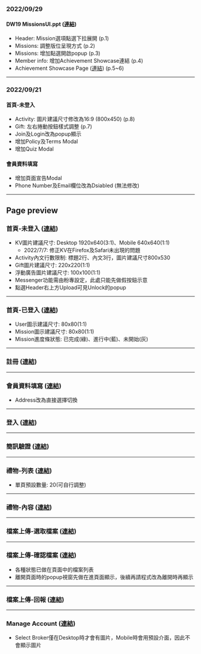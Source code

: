 ### 2022/09/29
#### DW19 MissionsUI.ppt (<a href="https://steking1207.github.io/dw19/index-logged.html" target="_blank">連結</a>)
- Header: Mission選項點選下拉展開 (p.1)
- Missions: 調整版位呈現方式 (p.2)
- Missions: 增加點選開啟popup (p.3)
- Member info: 增加Achievement Showcase連結 (p.4)
- Achievement Showcase Page (<a href="https://www.figma.com/proto/931o3KOete1sZg8n2ulvBN/DW19?page-id=802%3A88024&node-id=803%3A87821&viewport=-4846%2C177%2C1&scaling=min-zoom" target="_blank">連結</a>)  (p.5~6)
---
### 2022/09/21
#### 首頁-未登入
- Activity: 圖片建議尺寸修改為16:9 (800x450)  (p.8)
- Gift: 左右捲動按鈕樣式調整 (p.7)
- Join及Login改為popup顯示
- 增加Policy及Terms Modal
- 增加Quiz Modal
#### 會員資料填寫
- 增加頁面宣告Modal
- Phone Number及Email欄位改為Dsiabled (無法修改)
---
## Page preview
### 首頁-未登入 (<a href="https://steking1207.github.io/dw19/index.html" target="_blank">連結</a>)
* KV圖片建議尺寸: Desktop 1920x640(3:1)、Mobile 640x640(1:1)
    - 2022/7/7: 修正KV在Firefox及Safari未出現的問題
* Activity內文行數限制: 標題2行、內文3行，圖片建議尺寸800x530
* Gift圖片建議尺寸: 220x220(1:1)
* 浮動廣告圖片建議尺寸: 100x100(1:1)
* Messenger功能需由粉專設定，此處只能先做假按鈕示意
* 點選Header右上方Upload可見Unlock的popup
---
### 首頁-已登入 (<a href="https://steking1207.github.io/dw19/index-logged.html" target="_blank">連結</a>)
* User圖示建議尺寸: 80x80(1:1)
* Mission圖示建議尺寸: 80x80(1:1)
* Mission進度條狀態: 已完成(綠)、進行中(藍)、未開始(灰)
---
### 註冊 (<a href="https://steking1207.github.io/dw19/regist.html" target="_blank">連結</a>)
---
### 會員資料填寫 (<a href="https://steking1207.github.io/dw19/regist-form.html" target="_blank">連結</a>)
* Address改為直接選擇切換
---
### 登入 (<a href="https://steking1207.github.io/dw19/login.html" target="_blank">連結</a>)
---
### 簡訊驗證 (<a href="https://steking1207.github.io/dw19/otp.html" target="_blank">連結</a>)
---
### 禮物-列表 (<a href="https://steking1207.github.io/dw19/gift-list.html" target="_blank">連結</a>)
* 單頁預設數量: 20(可自行調整)
---
### 禮物-內容 (<a href="https://steking1207.github.io/dw19/gift-detail.html" target="_blank">連結</a>)
---
### 檔案上傳-選取檔案 (<a href="https://steking1207.github.io/dw19/upload-file.html" target="_blank">連結</a>)
---
### 檔案上傳-確認檔案 (<a href="https://steking1207.github.io/dw19/upload-confirm.html" target="_blank">連結</a>)
* 各種狀態已做在頁面中的檔案列表
* 離開頁面時的popup視窗先做在進頁面顯示，後續再請程式改為離開時再顯示
---
### 檔案上傳-回報 (<a href="https://steking1207.github.io/dw19/upload-report.html" target="_blank">連結</a>)
---
### Manage Account (<a href="https://steking1207.github.io/dw19/account.html" target="_blank">連結</a>)
* Select Broker僅在Desktop時才會有圖片，Mobile時會用預設介面，因此不會顯示圖片